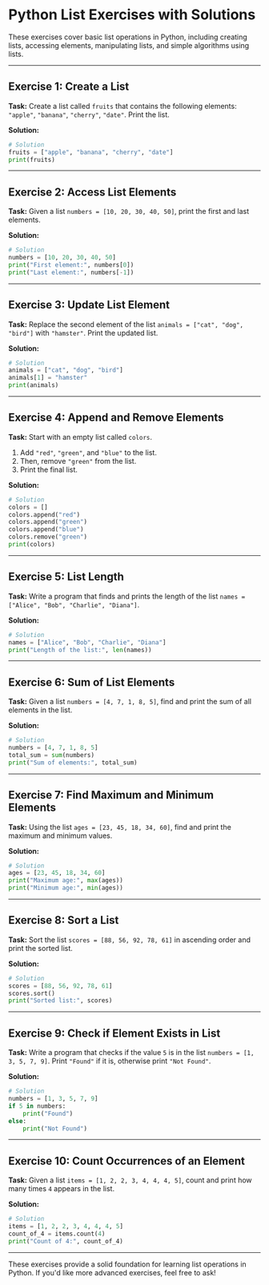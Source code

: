 
# Python List Exercises with Solutions

These exercises cover basic list operations in Python, including creating lists, accessing elements, manipulating lists, and simple algorithms using lists.

---

## Exercise 1: Create a List
**Task:** Create a list called `fruits` that contains the following elements: `"apple"`, `"banana"`, `"cherry"`, `"date"`. Print the list.

**Solution:**
```python
# Solution
fruits = ["apple", "banana", "cherry", "date"]
print(fruits)
```

---

## Exercise 2: Access List Elements
**Task:** Given a list `numbers = [10, 20, 30, 40, 50]`, print the first and last elements.

**Solution:**
```python
# Solution
numbers = [10, 20, 30, 40, 50]
print("First element:", numbers[0])
print("Last element:", numbers[-1])
```

---

## Exercise 3: Update List Element
**Task:** Replace the second element of the list `animals = ["cat", "dog", "bird"]` with `"hamster"`. Print the updated list.

**Solution:**
```python
# Solution
animals = ["cat", "dog", "bird"]
animals[1] = "hamster"
print(animals)
```

---

## Exercise 4: Append and Remove Elements
**Task:** Start with an empty list called `colors`.
1. Add `"red"`, `"green"`, and `"blue"` to the list.
2. Then, remove `"green"` from the list.
3. Print the final list.

**Solution:**
```python
# Solution
colors = []
colors.append("red")
colors.append("green")
colors.append("blue")
colors.remove("green")
print(colors)
```

---

## Exercise 5: List Length
**Task:** Write a program that finds and prints the length of the list `names = ["Alice", "Bob", "Charlie", "Diana"]`.

**Solution:**
```python
# Solution
names = ["Alice", "Bob", "Charlie", "Diana"]
print("Length of the list:", len(names))
```

---

## Exercise 6: Sum of List Elements
**Task:** Given a list `numbers = [4, 7, 1, 8, 5]`, find and print the sum of all elements in the list.

**Solution:**
```python
# Solution
numbers = [4, 7, 1, 8, 5]
total_sum = sum(numbers)
print("Sum of elements:", total_sum)
```

---

## Exercise 7: Find Maximum and Minimum Elements
**Task:** Using the list `ages = [23, 45, 18, 34, 60]`, find and print the maximum and minimum values.

**Solution:**
```python
# Solution
ages = [23, 45, 18, 34, 60]
print("Maximum age:", max(ages))
print("Minimum age:", min(ages))
```

---

## Exercise 8: Sort a List
**Task:** Sort the list `scores = [88, 56, 92, 78, 61]` in ascending order and print the sorted list.

**Solution:**
```python
# Solution
scores = [88, 56, 92, 78, 61]
scores.sort()
print("Sorted list:", scores)
```

---

## Exercise 9: Check if Element Exists in List
**Task:** Write a program that checks if the value `5` is in the list `numbers = [1, 3, 5, 7, 9]`. Print `"Found"` if it is, otherwise print `"Not Found"`.

**Solution:**
```python
# Solution
numbers = [1, 3, 5, 7, 9]
if 5 in numbers:
    print("Found")
else:
    print("Not Found")
```

---

## Exercise 10: Count Occurrences of an Element
**Task:** Given a list `items = [1, 2, 2, 3, 4, 4, 4, 5]`, count and print how many times `4` appears in the list.

**Solution:**
```python
# Solution
items = [1, 2, 2, 3, 4, 4, 4, 5]
count_of_4 = items.count(4)
print("Count of 4:", count_of_4)
```

---

These exercises provide a solid foundation for learning list operations in Python. If you'd like more advanced exercises, feel free to ask!

